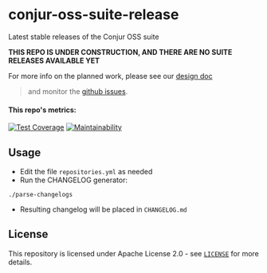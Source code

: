 # conjur-oss-suite-release
Latest stable releases of the Conjur OSS suite

**THIS REPO IS UNDER CONSTRUCTION, AND THERE ARE NO SUITE RELEASES AVAILABLE YET**

For more info on the planned work, please see our [design doc](https://github.com/cyberark/conjur/blob/master/design/oss_suite_release.md)
> and monitor the [github issues](https://github.com/cyberark/conjur-oss-suite-release/issues).

#### This repo's metrics:
[![Test Coverage](https://api.codeclimate.com/v1/badges/31060f348b29c7f5d02b/test_coverage)](https://codeclimate.com/repos/5e2b43bf92af05714c00b172/test_coverage) [![Maintainability](https://api.codeclimate.com/v1/badges/31060f348b29c7f5d02b/maintainability)](https://codeclimate.com/repos/5e2b43bf92af05714c00b172/maintainability)

## Usage

- Edit the file `repositories.yml` as needed
- Run the CHANGELOG generator:
```
./parse-changelogs
```
- Resulting changelog will be placed in `CHANGELOG.md`

## License

This repository is licensed under Apache License 2.0 - see [`LICENSE`](LICENSE) for more details.
